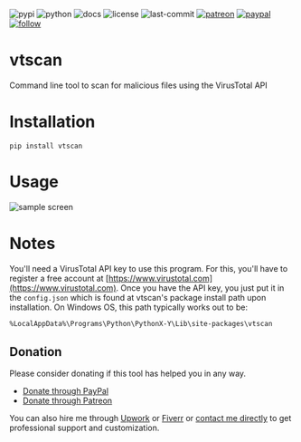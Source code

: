 ![pypi](https://img.shields.io/pypi/v/vtscan.svg)
![python](https://img.shields.io/pypi/pyversions/vtscan.svg)
![docs](https://readthedocs.org/projects/vtscan/badge/?version=latest)
![license](https://img.shields.io/github/license/prahladyeri/vtscan.svg)
![last-commit](https://img.shields.io/github/last-commit/prahladyeri/vtscan.svg)
[![patreon](https://img.shields.io/badge/Patreon-brown.svg?logo=patreon)](https://www.patreon.com/prahladyeri)
[![paypal](https://img.shields.io/badge/PayPal-blue.svg?logo=paypal)](https://paypal.me/prahladyeri)
[![follow](https://img.shields.io/twitter/follow/prahladyeri.svg?style=social)](https://twitter.com/prahladyeri)

# vtscan

Command line tool to scan for malicious files using the VirusTotal API

# Installation

	pip install vtscan

# Usage

![sample screen](https://raw.githubusercontent.com/prahladyeri/vtscan/master/screenshot.png)


# Notes

You'll need a VirusTotal API key to use this program. For this, you'll have to register a free account at [https://www.virustotal.com](https://www.virustotal.com). Once you have the API key, you just put it in the `config.json` which is found at vtscan's package install path upon installation. On Windows OS, this path typically works out to be:

```bash
%LocalAppData%\Programs\Python\PythonX-Y\Lib\site-packages\vtscan
```

## Donation

Please consider donating if this tool has helped you in any way.

- [Donate through PayPal](https://www.paypal.me/prahladyeri)
- [Donate through Patreon](https://www.patreon.com/prahladyeri)

You can also hire me through [Upwork](https://www.upwork.com/freelancers/~01e977ff45b62e031c) or [Fiverr](https://www.fiverr.com/prahladyeri) or [contact me directly](mailto:prahladyeri@yahoo.com) to get professional support and customization.